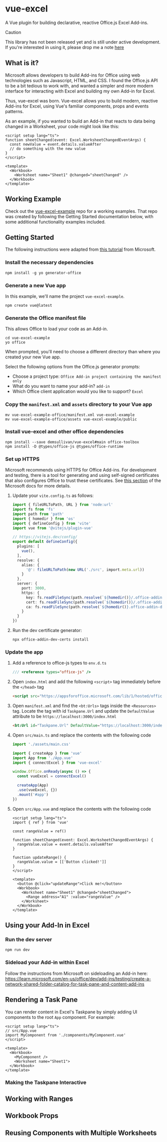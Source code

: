 # vue-excel

A Vue plugin for building declarative, reactive Office.js Excel Add-ins.

> [!CAUTION]
> This library has not been released yet and is still under active development.
> If you're interested in using it, please drop me a note [here](https://github.com/demsullivan/vue-excel/issues/1)

## What is it?

Microsoft allows developers to build Add-ins for Office using web technologies such as Javascript, HTML, and CSS.
I found the Office.js API to be a bit tedious to work with, and wanted a simpler and more modern interface for
interacting with Excel and building my own Add-in for Excel.

Thus, vue-excel was born. Vue-excel allows you to build modern, reactive Add-ins for Excel, using Vue's familiar
components, props and events patterns.

As an example, if you wanted to build an Add-in that reacts to data being changed in a Worksheet, your code
might look like this:

```vue
<script setup lang="ts">
function sheetChanged(event: Excel.WorksheetChangedEventArgs) {
  const newValue = event.details.valueAfter
  // do something with the new value
}
</script>

<template>
  <Workbook>
    <Worksheet name="Sheet1" @changed="sheetChanged" />
  </Workbook>
</template>
```

## Working Example

Check out the [vue-excel-example](https://github.com/demsullivan/vue-excel-example) repo for a working examples. That
repo was created by following the Getting Started documentation below, with some additional functionality examples included.

## Getting Started

The following instructions were adapted from [this tutorial](https://learn.microsoft.com/en-us/office/dev/add-ins/quickstarts/excel-quickstart-vue) from Microsoft.

### Install the necessary dependencies

```
npm install -g yo generator-office
```

### Generate a new Vue app

In this example, we'll name the project `vue-excel-example`.

```
npm create vue@latest
```

### Generate the Office manifest file

This allows Office to load your code as an Add-in.

```
cd vue-excel-example
yo office
```

When prompted, you'll need to choose a different directory than where you created your new Vue app.

Select the following options from the Office.js generator prompts:
- Choose a project type: `Office Add-in project containing the manifest only`
- What do you want to name your add-in? `add-in`
- Which Office client application would you like to support? `Excel`

### Copy the `manifest.xml` and `assets` directory to your Vue app

```
mv vue-excel-example-office/manifest.xml vue-excel-example
mv vue-excel-example-office/assets vue-excel-example/public
```

### Install vue-excel and other office dependencies

```
npm install --save demsullivan/vue-excel#main office-toolbox
npm install -D @types/office-js @types/office-runtime
```

### Set up HTTPS

Microsoft recommends using HTTPS for Office Add-ins. For development and testing, there is a tool for 
generating and using self-signed certificates that also configures Office to trust these certificates. 
See [this section](https://learn.microsoft.com/en-us/office/dev/add-ins/quickstarts/excel-quickstart-vue?view=excel-js-preview#secure-the-app) 
of the Microsoft docs for more details.

1. Update your `vite.config.ts` as follows:

    ```typescript
    import { fileURLToPath, URL } from 'node:url'
    import fs from 'fs'
    import path from 'path'
    import { homedir } from 'os'
    import { defineConfig } from 'vite'
    import vue from '@vitejs/plugin-vue'

    // https://vitejs.dev/config/
    export default defineConfig({
      plugins: [
        vue(),
      ],
      resolve: {
        alias: {
          '@': fileURLToPath(new URL('./src', import.meta.url))
        }
      },
      server: {
        port: 3000,
        https: {
          key: fs.readFileSync(path.resolve(`${homedir()}/.office-addin-dev-certs/localhost.key`)),
          cert: fs.readFileSync(path.resolve(`${homedir()}/.office-addin-dev-certs/localhost.crt`)),
          ca: fs.readFileSync(path.resolve(`${homedir()}.office-addin-dev-certs/ca.crt`))
        }
      }
    })
    ```

2. Run the dev certificate generator:

    ```
    npx office-addin-dev-certs install
    ```

### Update the app

1. Add a reference to office-js types to `env.d.ts`

    ```typescript
    /// <reference types="office-js" />
    ```

2. Open `index.html` and add the following `<script>` tag immediately before the `</head>` tag

    ```html
    <script src="https://appsforoffice.microsoft.com/lib/1/hosted/office.js"></script>
    ```

3. Open `manifest.xml` and find the `<bt:Urls>` tags inside the `<Resources>` tag. Locate the
   tag with id `Taskpane.Url` and update the `DefaultValue` attribute to be
   `https://localhost:3000/index.html`

    ```html
    <bt:Url id="Taskpane.Url" DefaultValue="https://localhost:3000/index.html" />
    ```

4. Open `src/main.ts` and replace the contents with the following code

    ```typescript
    import './assets/main.css'

    import { createApp } from 'vue'
    import App from './App.vue'
    import { connectExcel } from 'vue-excel'

    window.Office.onReady(async () => {
      const vueExcel = connectExcel()

      createApp(App)
      .use(vueExcel, {})
      .mount('#app')
    })

    ```

5. Open `src/App.vue` and replace the contents with the following code

    ```vue
    <script setup lang="ts">
    import { ref } from 'vue'

    const rangeValue = ref()

    function sheetChanged(event: Excel.WorksheetChangedEventArgs) {
      rangeValue.value = event.details.valueAfter
    }

    function updateRange() {
      rangeValue.value = [['Button clicked!']]
    }
    </script>

    <template>
      <button @click="updateRange">Click me!</button>
      <Workbook>
        <Worksheet name="Sheet1" @changed="sheetChanged">
          <Range address="A1" :value="rangeValue" />
        </Worksheet>
      </Workbook>
    </template>
    ```

## Using your Add-In in Excel

### Run the dev server

```
npm run dev
```

### Sideload your Add-in within Excel

Follow the instructions from Microsoft on sideloading an Add-in here:
https://learn.microsoft.com/en-us/office/dev/add-ins/testing/create-a-network-shared-folder-catalog-for-task-pane-and-content-add-ins


## Rendering a Task Pane

You can render content in Excel's Taskpane by simply adding UI components to the root `App` component.
For example:

```vue
<script setup lang="ts">
// src/App.vue
import MyComponent from './components/MyComponent.vue'
</script>

<template>
  <Workbook>
    <MyComponent />
    <Worksheet name="Sheet1">
  </Workbook>
</template>
```

### Making the Taskpane Interactive

## Working with Ranges

## Workbook Props

## Reusing Components with Multiple Worksheets
